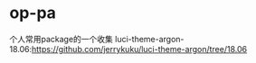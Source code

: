 # op-pa
个人常用package的一个收集
luci-theme-argon-18.06:https://github.com/jerrykuku/luci-theme-argon/tree/18.06
